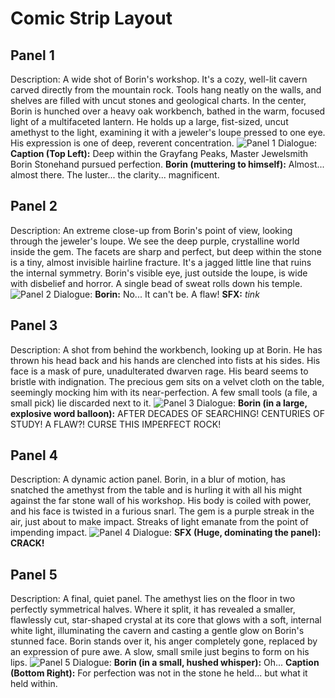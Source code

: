 # Comic Strip Layout

## Panel 1
Description: A wide shot of Borin's workshop. It's a cozy, well-lit cavern carved directly from the mountain rock. Tools hang neatly on the walls, and shelves are filled with uncut stones and geological charts. In the center, Borin is hunched over a heavy oak workbench, bathed in the warm, focused light of a multifaceted lantern. He holds up a large, fist-sized, uncut amethyst to the light, examining it with a jeweler's loupe pressed to one eye. His expression is one of deep, reverent concentration.
![Panel 1](/comic_panels/server_generated_gemini-image-tutorial_1758559920723.png)
Dialogue: **Caption (Top Left):** Deep within the Grayfang Peaks, Master Jewelsmith Borin Stonehand pursued perfection.
**Borin (muttering to himself):** Almost... almost there. The luster... the clarity... magnificent.

## Panel 2
Description: An extreme close-up from Borin's point of view, looking through the jeweler's loupe. We see the deep purple, crystalline world inside the gem. The facets are sharp and perfect, but deep within the stone is a tiny, almost invisible hairline fracture. It's a jagged little line that ruins the internal symmetry. Borin's visible eye, just outside the loupe, is wide with disbelief and horror. A single bead of sweat rolls down his temple.
![Panel 2](/comic_panels/server_generated_gemini-image-tutorial_1758559937186.png)
Dialogue: **Borin:** No... It can't be. A flaw!
**SFX:** *tink*

## Panel 3
Description: A shot from behind the workbench, looking up at Borin. He has thrown his head back and his hands are clenched into fists at his sides. His face is a mask of pure, unadulterated dwarven rage. His beard seems to bristle with indignation. The precious gem sits on a velvet cloth on the table, seemingly mocking him with its near-perfection. A few small tools (a file, a small pick) lie discarded next to it.
![Panel 3](/comic_panels/server_generated_gemini-image-tutorial_1758559954730.png)
Dialogue: **Borin (in a large, explosive word balloon):** AFTER DECADES OF SEARCHING! CENTURIES OF STUDY! A FLAW?! CURSE THIS IMPERFECT ROCK!

## Panel 4
Description: A dynamic action panel. Borin, in a blur of motion, has snatched the amethyst from the table and is hurling it with all his might against the far stone wall of his workshop. His body is coiled with power, and his face is twisted in a furious snarl. The gem is a purple streak in the air, just about to make impact. Streaks of light emanate from the point of impending impact.
![Panel 4](/comic_panels/server_generated_gemini-image-tutorial_1758559971835.png)
Dialogue: **SFX (Huge, dominating the panel):** **CRACK!**

## Panel 5
Description: A final, quiet panel. The amethyst lies on the floor in two perfectly symmetrical halves. Where it split, it has revealed a smaller, flawlessly cut, star-shaped crystal at its core that glows with a soft, internal white light, illuminating the cavern and casting a gentle glow on Borin's stunned face. Borin stands over it, his anger completely gone, replaced by an expression of pure awe. A slow, small smile just begins to form on his lips.
![Panel 5](/comic_panels/server_generated_gemini-image-tutorial_1758559988097.png)
Dialogue: **Borin (in a small, hushed whisper):** Oh...
**Caption (Bottom Right):** For perfection was not in the stone he held... but what it held within.